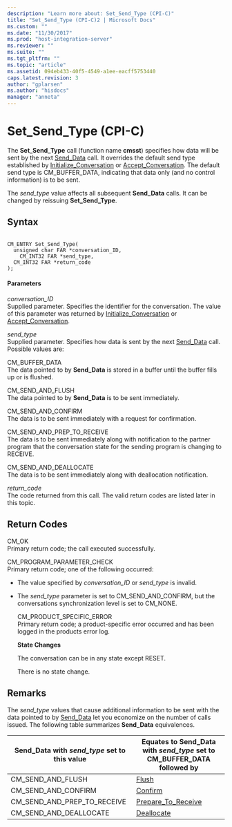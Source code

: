 ```yaml
---
description: "Learn more about: Set_Send_Type (CPI-C)"
title: "Set_Send_Type (CPI-C)2 | Microsoft Docs"
ms.custom: ""
ms.date: "11/30/2017"
ms.prod: "host-integration-server"
ms.reviewer: ""
ms.suite: ""
ms.tgt_pltfrm: ""
ms.topic: "article"
ms.assetid: 094eb433-40f5-4549-a1ee-eacff5753440
caps.latest.revision: 3
author: "gplarsen"
ms.author: "hisdocs"
manager: "anneta"
---
```

# Set_Send_Type (CPI-C)
The **Set_Send_Type** call (function name **cmsst**) specifies how data will be sent by the next [Send_Data](../core/send-data-cpi-c-2.md) call. It overrides the default send type established by [Initialize_Conversation](../core/initialize-conversation-cpi-c-1.md) or [Accept_Conversation](../core/accept-conversation-cpi-c-2.md). The default send type is CM_BUFFER_DATA, indicating that data only (and no control information) is to be sent.  
  
 The *send_type* value affects all subsequent **Send_Data** calls. It can be changed by reissuing **Set_Send_Type**.  
  
## Syntax  
  
```  
  
CM_ENTRY Set_Send_Type(   
  unsigned char FAR *conversation_ID,    
    CM_INT32 FAR *send_type,               
  CM_INT32 FAR *return_code              
);  
```  
  
#### Parameters  
 *conversation_ID*  
 Supplied parameter. Specifies the identifier for the conversation. The value of this parameter was returned by [Initialize_Conversation](../core/initialize-conversation-cpi-c-1.md) or [Accept_Conversation](../core/accept-conversation-cpi-c-2.md).  
  
 *send_type*  
 Supplied parameter. Specifies how data is sent by the next [Send_Data](../core/send-data-cpi-c-2.md) call. Possible values are:  
  
 CM_BUFFER_DATA  
 The data pointed to by **Send_Data** is stored in a buffer until the buffer fills up or is flushed.  
  
 CM_SEND_AND_FLUSH  
 The data pointed to by **Send_Data** is to be sent immediately.  
  
 CM_SEND_AND_CONFIRM  
 The data is to be sent immediately with a request for confirmation.  
  
 CM_SEND_AND_PREP_TO_RECEIVE  
 The data is to be sent immediately along with notification to the partner program that the conversation state for the sending program is changing to RECEIVE.  
  
 CM_SEND_AND_DEALLOCATE  
 The data is to be sent immediately along with deallocation notification.  
  
 *return_code*  
 The code returned from this call. The valid return codes are listed later in this topic.  
  
## Return Codes  
 CM_OK  
 Primary return code; the call executed successfully.  
  
 CM_PROGRAM_PARAMETER_CHECK  
 Primary return code; one of the following occurred:  
  
- The value specified by *conversation_ID* or *send_type* is invalid.  
  
- The *send_type* parameter is set to CM_SEND_AND_CONFIRM, but the conversations synchronization level is set to CM_NONE.  
  
  CM_PRODUCT_SPECIFIC_ERROR  
  Primary return code; a product-specific error occurred and has been logged in the products error log.  
  
  **State Changes**  
  
  The conversation can be in any state except RESET.  
  
  There is no state change.  
  
## Remarks  
 The *send_type* values that cause additional information to be sent with the data pointed to by [Send_Data](../core/send-data-cpi-c-2.md) let you economize on the number of calls issued. The following table summarizes **Send_Data** equivalences.  
  
|Send_Data with *send_type* set to this value|Equates to Send_Data with *send_type* set to CM_BUFFER_DATA followed by|  
|----------------------------------------------------|---------------------------------------------------------------------------------|  
|CM_SEND_AND_FLUSH|[Flush](../core/flush-cpi-c-2.md)|  
|CM_SEND_AND_CONFIRM|[Confirm](../core/confirm-cpi-c-2.md)|  
|CM_SEND_AND_PREP_TO_RECEIVE|[Prepare_To_Receive](../core/prepare-to-receive-cpi-c-1.md)|  
|CM_SEND_AND_DEALLOCATE|[Deallocate](../core/deallocate-cpi-c-1.md)|
